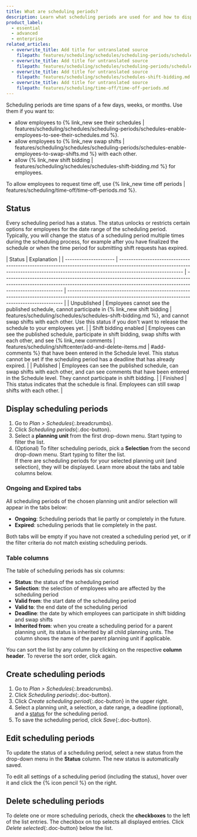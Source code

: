 ```yaml
---
title: What are scheduling periods?
description: Learn what scheduling periods are used for and how to display, edit and delete them (Schedules).
product_label:
  - essential
  - advanced
  - enterprise
related_articles:
  - overwrite_title: Add title for untranslated source
    filepath: features/scheduling/schedules/scheduling-periods/schedules-enable-employees-to-see-their-schedules.md
  - overwrite_title: Add title for untranslated source
    filepath: features/scheduling/schedules/scheduling-periods/schedules-enable-employees-to-swap-shifts.md
  - overwrite_title: Add title for untranslated source
    filepath: features/scheduling/schedules/schedules-shift-bidding.md
  - overwrite_title: Add title for untranslated source
    filepath: features/scheduling/time-off/time-off-periods.md
---
```


Scheduling periods are time spans of a few days, weeks, or months. Use them if you want to:

- allow employees to {% link_new see their schedules | features/scheduling/schedules/scheduling-periods/schedules-enable-employees-to-see-their-schedules.md %}.
- allow employees to {% link_new swap shifts | features/scheduling/schedules/scheduling-periods/schedules-enable-employees-to-swap-shifts.md %} with each other.
- allow {% link_new shift bidding | features/scheduling/schedules/schedules-shift-bidding.md %} for employees.

To allow employees to request time off, use {% link_new time off periods | features/scheduling/time-off/time-off-periods.md %}.

## Status

Every scheduling period has a status. The status unlocks or restricts certain options for employees for the date range of the scheduling period. Typically, you will change the status of a scheduling period multiple times during the scheduling process, for example after you have finalized the schedule or when the time period for submitting shift requests has expired.

| Status                | Explanation                                                                                                                                                                             |
| --------------------- | --------------------------------------------------------------------------------------------------------------------------------------------------------------------------------------- | ------------------------------------------------------------------------------------------------------------------------------------------------------------------------------------- | ---------------------------------------------------------------------------------------------------------------------------------------------------------- |
| Unpublished           | Employees cannot see the published schedule, cannot participate in {% link_new shift bidding                                                                                            | features/scheduling/schedules/schedules-shift-bidding.md %}, and cannot swap shifts with each other. Use this status if you don't want to release the schedule to your employees yet. |
| Shift bidding enabled | Employees can see the published schedule, participate in shift bidding, swap shifts with each other, and see {% link_new comments                                                       | features/scheduling/shiftcenter/add-and-delete-items.md                                                                                                                               | #add-comments %} that have been entered in the Schedule level. This status cannot be set if the scheduling period has a deadline that has already expired. |
| Published             | Employees can see the published schedule, can swap shifts with each other, and can see comments that have been entered in the Schedule level. They cannot participate in shift bidding. |
| Finished              | This status indicates that the schedule is final. Employees can still swap shifts with each other.                                                                                      |

## Display scheduling periods

1. Go to _Plan > Schedules_{:.breadcrumbs}.
2. Click _Scheduling periods_{:.doc-button}.
3. Select a **planning unit** from the first drop-down menu. Start typing to filter the list.
4. (Optional) To filter scheduling periods, pick a **Selection** from the second drop-down menu. Start typing to filter the list.  
   If there are scheduling periods for your selected planning unit (and selection), they will be displayed. Learn more about the tabs and table columns below.

### Ongoing and Expired tabs

All scheduling periods of the chosen planning unit and/or selection will appear in the tabs below:

- **Ongoing**: Scheduling periods that lie partly or completely in the future.
- **Expired**: scheduling periods that lie completely in the past.

Both tabs will be empty if you have not created a scheduling period yet, or if the filter criteria do not match existing scheduling periods.

### Table columns

The table of scheduling periods has six columns:

- **Status**: the status of the scheduling period
- **Selection**: the selection of employees who are affected by the scheduling period
- **Valid from**: the start date of the scheduling period
- **Valid to**: the end date of the scheduling period
- **Deadline**: the date by which employees can participate in shift bidding and swap shifts
- **Inherited from**: when you create a scheduling period for a parent planning unit, its status is inherited by all child planning units. The column shows the name of the parent planning unit if applicable.

You can sort the list by any column by clicking on the respective **column header**. To reverse the sort order, click again.

## Create scheduling periods

1. Go to _Plan > Schedules_{:.breadcrumbs}.
2. Click _Scheduling periods_{:.doc-button}.
3. Click _Create scheduling period_{:.doc-button} in the upper right.
4. Select a planning unit, a selection, a date range, a deadline (optional), and a [status](#status) for the scheduling period.
5. To save the scheduling period, click _Save_{:.doc-button}.

## Edit scheduling periods

To update the status of a scheduling period, select a new status from the drop-down menu in the **Status** column. The new status is automatically saved.

To edit all settings of a scheduling period (including the status), hover over it and click the {% icon pencil %} on the right.

## Delete scheduling periods

To delete one or more scheduling periods, check the **checkboxes** to the left of the list entries. The checkbox on top selects all displayed entries. Click _Delete selected_{:.doc-button} below the list.
